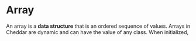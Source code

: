 # Array
 An array is a **data structure** that is an ordered sequence of values. Arrays in Cheddar are dynamic and can have the value of any class. When initialized,